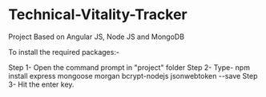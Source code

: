 # Technical-Vitality-Tracker
Project Based on Angular JS, Node JS and MongoDB

To install the required packages:-
  
  Step 1- Open the command prompt in "project" folder
  Step 2- Type- npm install express mongoose morgan bcrypt-nodejs jsonwebtoken --save
  Step 3- Hit the enter key.
